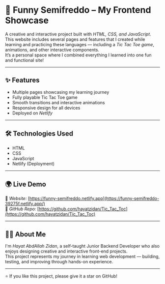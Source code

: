 # 🌟 Funny Semifreddo – My Frontend Showcase

A creative and interactive project built with *HTML, CSS, and JavaScript*.  
This website includes several pages and features that I created while learning and practicing these languages — including a *Tic Tac Toe game*, animations, and other interactive components.  
It’s a personal space where I combined everything I learned into one fun and functional site!

---

## ✨ Features

- Multiple pages showcasing my learning journey  
- Fully playable Tic Tac Toe game  
- Smooth transitions and interactive animations  
- Responsive design for all devices  
- Deployed on *Netlify*

---

## 🛠 Technologies Used

- HTML  
- CSS  
- JavaScript  
- Netlify (Deployment)

---

## 🌍 Live Demo

🔗 *Website:* [https://funny-semifreddo.netlify.app](https://funny-semifreddo-39275f.netlify.app/)  
🔗 *GitHub Repo:* [https://github.com/hayatzidan/Tic_Tac_Toc](https://github.com/hayatzidan/Tic_Tac_Toc)

---

## 👩‍💻 About Me

I'm *Hayat AbdAllah Zidan*, a self-taught Junior Backend Developer who also enjoys designing creative and interactive front-end projects.  
This project represents my journey in learning web development — building, testing, and improving through hands-on experience.

---

⭐ If you like this project, please give it a star on GitHub!


